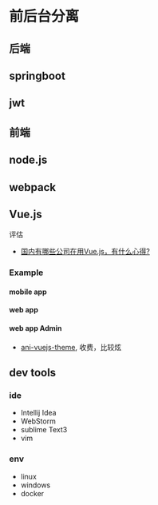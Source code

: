 前后台分离
====

后端
---

## springboot

## jwt

前端
---

## node.js

## webpack

## Vue.js

评估
- [国内有哪些公司在用Vue.js，有什么心得?](https://www.zhihu.com/question/38213423)

### Example

#### mobile app

#### web app

#### web app Admin
- [ani-vuejs-theme](https://www.strapui.com/themes/ani-vuejs-theme/#comment-9351), 收费，比较炫

## dev tools

### ide

- Intellij Idea
- WebStorm
- sublime Text3
- vim

### env

- linux
- windows
- docker

